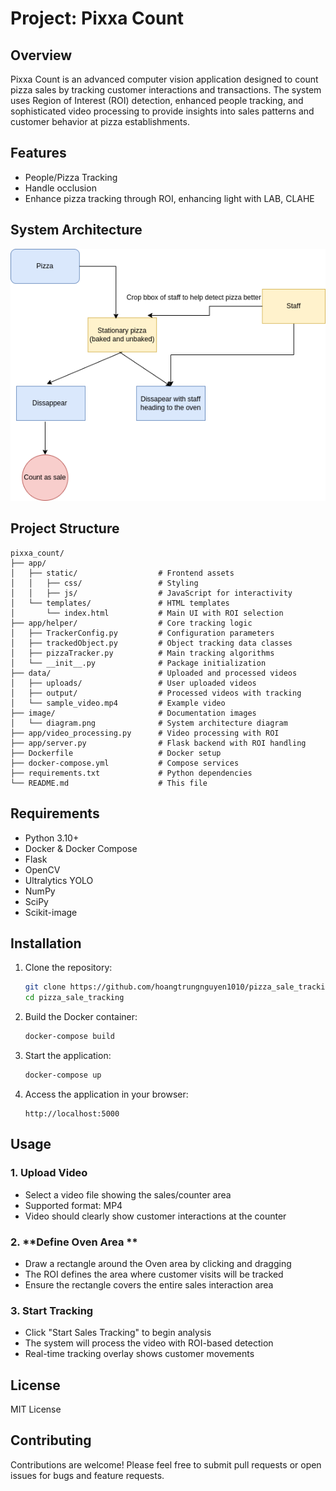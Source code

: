 # Project: Pixxa Count

## Overview
Pixxa Count is an advanced computer vision application designed to count pizza sales by tracking customer interactions and transactions. The system uses Region of Interest (ROI) detection, enhanced people tracking, and sophisticated video processing to provide insights into sales patterns and customer behavior at pizza establishments.

## Features
- People/Pizza Tracking
- Handle occlusion
- Enhance pizza tracking through ROI, enhancing light with LAB, CLAHE

## System Architecture



![System Architecture](image/diagram.png)

## Project Structure
```
pixxa_count/
├── app/
│   ├── static/                  # Frontend assets
│   │   ├── css/                 # Styling
│   │   ├── js/                  # JavaScript for interactivity
│   └── templates/               # HTML templates
│       └── index.html           # Main UI with ROI selection
├── app/helper/                  # Core tracking logic
│   ├── TrackerConfig.py         # Configuration parameters
│   ├── trackedObject.py         # Object tracking data classes
│   ├── pizzaTracker.py          # Main tracking algorithms
│   └── __init__.py              # Package initialization
├── data/                        # Uploaded and processed videos
│   ├── uploads/                 # User uploaded videos
│   ├── output/                  # Processed videos with tracking
│   └── sample_video.mp4         # Example video
├── image/                       # Documentation images
│   └── diagram.png              # System architecture diagram
├── app/video_processing.py      # Video processing with ROI
├── app/server.py                # Flask backend with ROI handling
├── Dockerfile                   # Docker setup
├── docker-compose.yml           # Compose services
├── requirements.txt             # Python dependencies
└── README.md                    # This file
```

## Requirements
- Python 3.10+
- Docker & Docker Compose
- Flask
- OpenCV
- Ultralytics YOLO
- NumPy
- SciPy
- Scikit-image

## Installation

1. Clone the repository:
   ```bash
   git clone https://github.com/hoangtrungnguyen1010/pizza_sale_tracking.git
   cd pizza_sale_tracking
   ```

2. Build the Docker container:
   ```bash
   docker-compose build
   ```

3. Start the application:
   ```bash
   docker-compose up
   ```

4. Access the application in your browser:
   ```
   http://localhost:5000
   ```

## Usage

### 1. **Upload Video**
   - Select a video file showing the sales/counter area
   - Supported format: MP4
   - Video should clearly show customer interactions at the counter

### 2. **Define Oven Area **
   - Draw a rectangle around the Oven area by clicking and dragging
   - The ROI defines the area where customer visits will be tracked
   - Ensure the rectangle covers the entire sales interaction area

### 3. **Start Tracking**
   - Click "Start Sales Tracking" to begin analysis
   - The system will process the video with ROI-based detection
   - Real-time tracking overlay shows customer movements


## License
MIT License

## Contributing
Contributions are welcome! Please feel free to submit pull requests or open issues for bugs and feature requests.
